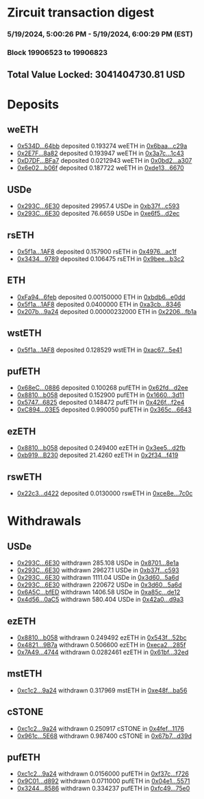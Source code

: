 # Zircuit transaction digest
### 5/19/2024, 5:00:26 PM - 5/19/2024, 6:00:29 PM (EST)
### Block 19906523 to 19906823

## Total Value Locked: 3041404730.81 USD

# Deposits
## weETH
- [0x534D...64bb](https://etherscan.io/address/0x534D4E798B2644266E4C431545925aEB2cE764bb) deposited 0.193274 weETH in [0x6baa...c29a](https://etherscan.io/tx/0x534D4E798B2644266E4C431545925aEB2cE764bb)
- [0x2E7F...8a82](https://etherscan.io/address/0x2E7FE8551847302a76C9c2201B7228fE382d8a82) deposited 0.193947 weETH in [0x3a7c...1c43](https://etherscan.io/tx/0x2E7FE8551847302a76C9c2201B7228fE382d8a82)
- [0xD7DF...BFa7](https://etherscan.io/address/0xD7DF7E085214743530afF339aFC420c7c720BFa7) deposited 0.0212943 weETH in [0x0bd2...a307](https://etherscan.io/tx/0xD7DF7E085214743530afF339aFC420c7c720BFa7)
- [0x6e02...b06f](https://etherscan.io/address/0x6e02082FF1045861a8D734d4bd4248431Af2b06f) deposited 0.187722 weETH in [0xde13...6670](https://etherscan.io/tx/0x6e02082FF1045861a8D734d4bd4248431Af2b06f)
## USDe
- [0x293C...6E30](https://etherscan.io/address/0x293C6937D8D82e05B01335F7B33FBA0c8e256E30) deposited 29957.4 USDe in [0xb37f...c593](https://etherscan.io/tx/0x293C6937D8D82e05B01335F7B33FBA0c8e256E30)
- [0x293C...6E30](https://etherscan.io/address/0x293C6937D8D82e05B01335F7B33FBA0c8e256E30) deposited 76.6659 USDe in [0xe6f5...d2ec](https://etherscan.io/tx/0x293C6937D8D82e05B01335F7B33FBA0c8e256E30)
## rsETH
- [0x5f1a...1AF8](https://etherscan.io/address/0x5f1aF1d8973aE5a3557f0CD690024BFBC1ca1AF8) deposited 0.157900 rsETH in [0x4976...ac1f](https://etherscan.io/tx/0x5f1aF1d8973aE5a3557f0CD690024BFBC1ca1AF8)
- [0x3434...9789](https://etherscan.io/address/0x34349c5569e7B846c3558961552D2202760A9789) deposited 0.106475 rsETH in [0x9bee...b3c2](https://etherscan.io/tx/0x34349c5569e7B846c3558961552D2202760A9789)
## ETH
- [0xFa94...6feb](https://etherscan.io/address/0xFa94cd9C0402149013A02f9A7afFd7bE9b436feb) deposited 0.00150000 ETH in [0xbdb6...e0dd](https://etherscan.io/tx/0xFa94cd9C0402149013A02f9A7afFd7bE9b436feb)
- [0x5f1a...1AF8](https://etherscan.io/address/0x5f1aF1d8973aE5a3557f0CD690024BFBC1ca1AF8) deposited 0.0400000 ETH in [0xa3cb...8346](https://etherscan.io/tx/0x5f1aF1d8973aE5a3557f0CD690024BFBC1ca1AF8)
- [0x207b...9a24](https://etherscan.io/address/0x207ba02fB35B3Ec53bE57dd51B3D9D186f669a24) deposited 0.00000232000 ETH in [0x2206...fb1a](https://etherscan.io/tx/0x207ba02fB35B3Ec53bE57dd51B3D9D186f669a24)
## wstETH
- [0x5f1a...1AF8](https://etherscan.io/address/0x5f1aF1d8973aE5a3557f0CD690024BFBC1ca1AF8) deposited 0.128529 wstETH in [0xac67...5e41](https://etherscan.io/tx/0x5f1aF1d8973aE5a3557f0CD690024BFBC1ca1AF8)
## pufETH
- [0x68eC...0886](https://etherscan.io/address/0x68eCF609854ce91584385579398dcb0F19F70886) deposited 0.100268 pufETH in [0x62fd...d2ee](https://etherscan.io/tx/0x68eCF609854ce91584385579398dcb0F19F70886)
- [0x8810...b058](https://etherscan.io/address/0x8810dFF59abBc5Cca0332A31BEfdfAc67f62b058) deposited 0.152900 pufETH in [0x1660...3d11](https://etherscan.io/tx/0x8810dFF59abBc5Cca0332A31BEfdfAc67f62b058)
- [0x5747...6825](https://etherscan.io/address/0x574763332a049E1201AFEe531a57a1C4f2746825) deposited 0.148472 pufETH in [0x426f...f2e4](https://etherscan.io/tx/0x574763332a049E1201AFEe531a57a1C4f2746825)
- [0xC894...03E5](https://etherscan.io/address/0xC894F380bbD74e141f8e949Ec17cB170168503E5) deposited 0.990050 pufETH in [0x365c...6643](https://etherscan.io/tx/0xC894F380bbD74e141f8e949Ec17cB170168503E5)
## ezETH
- [0x8810...b058](https://etherscan.io/address/0x8810dFF59abBc5Cca0332A31BEfdfAc67f62b058) deposited 0.249400 ezETH in [0x3ee5...d2fb](https://etherscan.io/tx/0x8810dFF59abBc5Cca0332A31BEfdfAc67f62b058)
- [0xb919...B230](https://etherscan.io/address/0xb919cCA7dF99296aBa9862223800510c6aBeB230) deposited 21.4260 ezETH in [0x2f34...f419](https://etherscan.io/tx/0xb919cCA7dF99296aBa9862223800510c6aBeB230)
## rswETH
- [0x22c3...d422](https://etherscan.io/address/0x22c322ea6dce5Af7fe5f40A112237AE4713ed422) deposited 0.0130000 rswETH in [0xce8e...7c0c](https://etherscan.io/tx/0x22c322ea6dce5Af7fe5f40A112237AE4713ed422)
# Withdrawals
## USDe
- [0x293C...6E30](https://etherscan.io/address/0x293C6937D8D82e05B01335F7B33FBA0c8e256E30) withdrawn 285.108 USDe in [0x8701...8e1a](https://etherscan.io/tx/0x293C6937D8D82e05B01335F7B33FBA0c8e256E30)
- [0x293C...6E30](https://etherscan.io/address/0x293C6937D8D82e05B01335F7B33FBA0c8e256E30) withdrawn 29627.1 USDe in [0xb37f...c593](https://etherscan.io/tx/0x293C6937D8D82e05B01335F7B33FBA0c8e256E30)
- [0x293C...6E30](https://etherscan.io/address/0x293C6937D8D82e05B01335F7B33FBA0c8e256E30) withdrawn 1111.04 USDe in [0x3d60...5a6d](https://etherscan.io/tx/0x293C6937D8D82e05B01335F7B33FBA0c8e256E30)
- [0x293C...6E30](https://etherscan.io/address/0x293C6937D8D82e05B01335F7B33FBA0c8e256E30) withdrawn 220672 USDe in [0x3d60...5a6d](https://etherscan.io/tx/0x293C6937D8D82e05B01335F7B33FBA0c8e256E30)
- [0x6A5C...bfED](https://etherscan.io/address/0x6A5C95059474E97DF303f5EB77ed70ed5c3dbfED) withdrawn 1406.58 USDe in [0xa85c...de12](https://etherscan.io/tx/0x6A5C95059474E97DF303f5EB77ed70ed5c3dbfED)
- [0x4d56...0aC5](https://etherscan.io/address/0x4d560Cf352e0dF341f1369b1eb60A4D6752C0aC5) withdrawn 580.404 USDe in [0x42a0...d9a3](https://etherscan.io/tx/0x4d560Cf352e0dF341f1369b1eb60A4D6752C0aC5)
## ezETH
- [0x8810...b058](https://etherscan.io/address/0x8810dFF59abBc5Cca0332A31BEfdfAc67f62b058) withdrawn 0.249492 ezETH in [0x543f...52bc](https://etherscan.io/tx/0x8810dFF59abBc5Cca0332A31BEfdfAc67f62b058)
- [0x4821...9B7a](https://etherscan.io/address/0x4821A0BF44B66e0532FbAE45Bc3FB2f340bA9B7a) withdrawn 0.506600 ezETH in [0xeca2...285f](https://etherscan.io/tx/0x4821A0BF44B66e0532FbAE45Bc3FB2f340bA9B7a)
- [0x7A49...4744](https://etherscan.io/address/0x7A493Be5c2ce014cD049Bf178a1ac0Db1B434744) withdrawn 0.0282461 ezETH in [0x61bf...32ed](https://etherscan.io/tx/0x7A493Be5c2ce014cD049Bf178a1ac0Db1B434744)
## mstETH
- [0xc1c2...9a24](https://etherscan.io/address/0xc1c2aD19d97e657129Cf20222Ecb1bf2bF0D9a24) withdrawn 0.317969 mstETH in [0xe48f...ba56](https://etherscan.io/tx/0xc1c2aD19d97e657129Cf20222Ecb1bf2bF0D9a24)
## cSTONE
- [0xc1c2...9a24](https://etherscan.io/address/0xc1c2aD19d97e657129Cf20222Ecb1bf2bF0D9a24) withdrawn 0.250917 cSTONE in [0x4fef...1176](https://etherscan.io/tx/0xc1c2aD19d97e657129Cf20222Ecb1bf2bF0D9a24)
- [0x961c...5E68](https://etherscan.io/address/0x961c936ED3322f3c8680dC9F66031147ef9B5E68) withdrawn 0.987400 cSTONE in [0x67b7...d39d](https://etherscan.io/tx/0x961c936ED3322f3c8680dC9F66031147ef9B5E68)
## pufETH
- [0xc1c2...9a24](https://etherscan.io/address/0xc1c2aD19d97e657129Cf20222Ecb1bf2bF0D9a24) withdrawn 0.0156000 pufETH in [0xf37c...f726](https://etherscan.io/tx/0xc1c2aD19d97e657129Cf20222Ecb1bf2bF0D9a24)
- [0x9C01...d892](https://etherscan.io/address/0x9C01b839c6091E519FD4749efA8B81E190c6d892) withdrawn 0.0711000 pufETH in [0x04e1...5571](https://etherscan.io/tx/0x9C01b839c6091E519FD4749efA8B81E190c6d892)
- [0x3244...8586](https://etherscan.io/address/0x324487f1C0bEB1C50a86A069563Db12c2aA08586) withdrawn 0.334237 pufETH in [0xfc49...75e0](https://etherscan.io/tx/0x324487f1C0bEB1C50a86A069563Db12c2aA08586)

